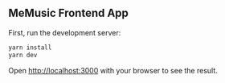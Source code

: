 ## MeMusic Frontend App

First, run the development server:

```bash
yarn install
yarn dev
```

Open [http://localhost:3000](http://localhost:3000) with your browser to see the result.
